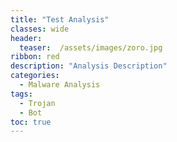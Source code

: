 ```yaml
---
title: "Test Analysis"
classes: wide
header:
  teaser:  /assets/images/zoro.jpg
ribbon: red
description: "Analysis Description"
categories:
  - Malware Analysis
tags:
  - Trojan
  - Bot
toc: true
---
```

